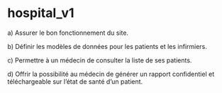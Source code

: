 # hospital_v1

a) Assurer le bon fonctionnement du site.

b) Définir les modèles de données pour les patients et les infirmiers.

c) Permettre à un médecin de consulter la liste de ses patients.

d) Offrir la possibilité au médecin de générer un rapport confidentiel et téléchargeable sur l’état de santé d’un patient.
